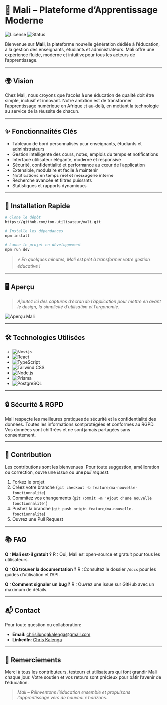 # 🚀 Mali – Plateforme d’Apprentissage Moderne

![License](https://img.shields.io/badge/license-MIT-blue.svg) ![Status](https://img.shields.io/badge/status-active-brightgreen)

Bienvenue sur **Mali**, la plateforme nouvelle génération dédiée à l’éducation, à la gestion des enseignants, étudiants et administrateurs. Mali offre une expérience fluide, moderne et intuitive pour tous les acteurs de l’apprentissage.

---

## 🌍 Vision

Chez Mali, nous croyons que l’accès à une éducation de qualité doit être simple, inclusif et innovant. Notre ambition est de transformer l’apprentissage numérique en Afrique et au-delà, en mettant la technologie au service de la réussite de chacun.

---

## ✨ Fonctionnalités Clés

- Tableaux de bord personnalisés pour enseignants, étudiants et administrateurs
- Gestion intelligente des cours, notes, emplois du temps et notifications
- Interface utilisateur élégante, moderne et responsive
- Sécurité, confidentialité et performance au cœur de l’application
- Extensible, modulaire et facile à maintenir
- Notifications en temps réel et messagerie interne
- Recherche avancée et filtres puissants
- Statistiques et rapports dynamiques

---

## 🚀 Installation Rapide

```bash
# Clone le dépôt
https://github.com/ton-utilisateur/mali.git

# Installe les dépendances
npm install

# Lance le projet en développement
npm run dev
```

> ⚡ *En quelques minutes, Mali est prêt à transformer votre gestion éducative !*

---

## 🖥️ Aperçu

> _Ajoutez ici des captures d’écran de l’application pour mettre en avant le design, la simplicité d’utilisation et l’ergonomie._

![Aperçu Mali](./docs/demo.png)

---

## 🛠️ Technologies Utilisées

- ![Next.js](https://img.shields.io/badge/Next.js-000?logo=nextdotjs&logoColor=white)
- ![React](https://img.shields.io/badge/React-20232a?logo=react&logoColor=61dafb)
- ![TypeScript](https://img.shields.io/badge/TypeScript-007acc?logo=typescript&logoColor=white)
- ![Tailwind CSS](https://img.shields.io/badge/Tailwind_CSS-38b2ac?logo=tailwindcss&logoColor=white)
- ![Node.js](https://img.shields.io/badge/Node.js-339933?logo=node.js&logoColor=white)
- ![Prisma](https://img.shields.io/badge/Prisma-2D3748?logo=prisma&logoColor=white)
- ![PostgreSQL](https://img.shields.io/badge/PostgreSQL-336791?logo=postgresql&logoColor=white)

---

## 🔒 Sécurité & RGPD

Mali respecte les meilleures pratiques de sécurité et la confidentialité des données. Toutes les informations sont protégées et conformes au RGPD. Vos données sont chiffrées et ne sont jamais partagées sans consentement.

---

## 🤝 Contribution

Les contributions sont les bienvenues ! Pour toute suggestion, amélioration ou correction, ouvre une _issue_ ou une _pull request_.

1. Forkez le projet
2. Créez votre branche (`git checkout -b feature/ma-nouvelle-fonctionnalite`)
3. Commitez vos changements (`git commit -m 'Ajout d'une nouvelle fonctionnalité'`)
4. Pushez la branche (`git push origin feature/ma-nouvelle-fonctionnalite`)
5. Ouvrez une Pull Request

---

## 📚 FAQ

**Q : Mali est-il gratuit ?**
R : Oui, Mali est open-source et gratuit pour tous les utilisateurs.

**Q : Où trouver la documentation ?**
R : Consultez le dossier `/docs` pour les guides d’utilisation et l’API.

**Q : Comment signaler un bug ?**
R : Ouvrez une issue sur GitHub avec un maximum de détails.

---

## 📬 Contact

Pour toute question ou collaboration:
- **Email**: [chrisilungakalenga@gmail.com](mailto:chrisilungakalenga@gmail.com)
- **LinkedIn**: [Chris Kalenga](https://cd.linkedin.com/in/chris-kalenga-93b628339)

---

## 🙏 Remerciements

Merci à tous les contributeurs, testeurs et utilisateurs qui font grandir Mali chaque jour. Votre soutien et vos retours sont précieux pour bâtir l’avenir de l’éducation.

> _Mali – Réinventons l’éducation ensemble et propulsons l’apprentissage vers de nouveaux horizons._
